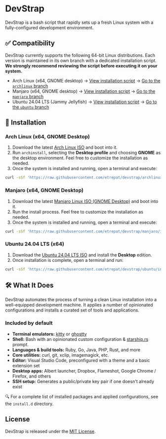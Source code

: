 # DevStrap

DevStrap is a bash script that rapidly sets up a fresh Linux system with a fully-configured development environment.

## ✅ Compatibility

DevStrap currently supports the following 64-bit Linux distributions. Each version is maintained in its own branch
with a dedicated installation script. **We strongly recommend reviewing the script before executing it on your system.**

* Arch Linux (x64, GNOME desktop)
    → [View installation script](https://github.com/etrepat/devstrap/tree/archlinux/install.sh)
    → [Go to the `archlinux` branch](https://github.com/etrepat/devstrap/tree/archlinux)
* Manjaro (x64, GNOME desktop)
    → [View installation script](https://github.com/etrepat/devstrap/tree/manjaro/install.sh)
    → [Go to the `manjaro` branch](https://github.com/etrepat/devstrap/tree/manjaro)
* Ubuntu 24.04 LTS (Jammy Jellyfish)
    → [View installation script](https://github.com/etrepat/devstrap/tree/ubuntu/install.sh)
    → [Go to the `ubuntu` branch](https://github.com/etrepat/devstrap/tree/ubuntu)

## 🚀 Installation

### Arch Linux (x64, GNOME Desktop)

1. Download the latest [Arch Linux ISO](https://archlinux.org/download/) and boot into it.
2. Run `archinstall`, selecting the **Desktop profile** and choosing **GNOME** as the desktop environment. Feel free to
customize the installation as needed.
3. Once the system is installed and running, open a terminal and execute:

```bash
curl -sSf 'https://raw.githubusercontent.com/etrepat/devstrap/archlinux/install.sh' | bash
```

### Manjaro (x64, GNOME Desktop)

1. Download the latest [Manjaro Linux ISO (GNOME Desktop)](https://manjaro.org/products/download/x86) and boot into it.
2. Run the install process. Feel free to customize the installation as needed.
3. Once the system is installed and running, open a terminal and execute:

```bash
curl -sSf 'https://raw.githubusercontent.com/etrepat/devstrap/manjaro/install.sh' | bash
```

### Ubuntu 24.04 LTS (x64)

1. Download the [Ubuntu 24.04 LTS ISO](https://releases.ubuntu.com/24.04/) and install the **Desktop** edition.
2. Once installation is complete, open a terminal and run:

```bash
curl -sSf 'https://raw.githubusercontent.com/etrepat/devstrap/ubuntu/install.sh' | bash
```

## 🛠 What It Does

DevStrap automates the process of turning a clean Linux installation into a well-equipped development machine. It
applies a number of opinionated configurations and installs a curated set of tools and applications.

### Included by default

* **Terminal emulators:** [kitty](https://sw.kovidgoyal.net/kitty/) or [ghostty](https://github.com/ghostty/ghostty)
* **Shell:** Bash with an opinionated custom configuration & [starship.rs](https://starship.rs/) prompt.
* **Languages & build tools:** Ruby, Go, Java, PHP, Rust, and more
* **Core utilities:** curl, git, xclip, imagemagick, etc.
* **Editor:** Visual Studio Code, preconfigured with a theme and a basic extension set
* **Desktop apps:** Albert launcher, Dropbox, Flameshot, Google Chrome / Firefox, and others
* **SSH setup:** Generates a public/private key pair if one doesn't already exist

🔍 For a complete list of installed packages and applied configurations, see the `install.d` directory.

## License

DevStrap is released under the [MIT License](https://opensource.org/licenses/MIT).
